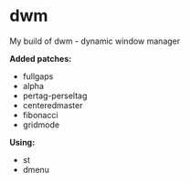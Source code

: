 # **dwm**
My build of dwm - dynamic window manager

**Added patches:**

* fullgaps
* alpha
* pertag-perseltag
* centeredmaster
* fibonacci
* gridmode

**Using:**

* st
* dmenu
